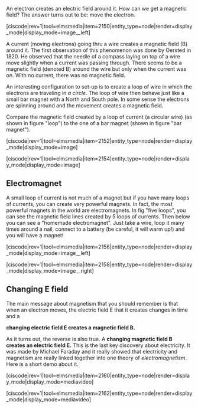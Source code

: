 An electron creates an electric field around it. How can we get a magnetic field? The answer turns out to be: move the electron.

[ciscode|rev=1|tool=elmsmedia|item=2150|entity_type=node|render=display_mode|display_mode=image__left]

A current (moving electrons) going thru a wire creates a magnetic field (B) around it. The first observation of this phenomenon was done by Oersted in 1820. He observed that the needle of a compass laying on top of a wire move slightly when a current was passing through. There seems to be a magnetic field (denoted B) around the wire but only when the current was on. With no current, there was no magnetic field.

An interesting configuration to set-up is to create a loop of wire in which the electrons are traveling in _a circle_. The loop of wire then behave just like a small bar magnet with a North and South pole. In some sense the electrons are spinning around and the movement creates a magnetic field.

Compare the magnetic field created by a loop of current (a circular wire) (as shown in figure "loop") to the one of a bar magnet (shown in figure "bar magnet").

[ciscode|rev=1|tool=elmsmedia|item=2152|entity_type=node|render=display_mode|display_mode=image]

[ciscode|rev=1|tool=elmsmedia|item=2154|entity_type=node|render=display_mode|display_mode=image]

## Electromagnet

A small loop of current is not much of a magnet but if you have many loops of currents, you can create very powerful magnets. In fact, the most powerful magnets in the world are electromagnets. In fig "five loops", you can see the magnetic field lines created by 5 loops of currents. Then below you can see a "homemade electromagnet". Just take a wire, loop it many times around a nail, connect to a battery (be careful, it will warm up!) and you will have a magnet!

[ciscode|rev=1|tool=elmsmedia|item=2156|entity_type=node|render=display_mode|display_mode=image__left]

[ciscode|rev=1|tool=elmsmedia|item=2158|entity_type=node|render=display_mode|display_mode=image__right]

## Changing E field
The main message about magnetism that you should remember is that when an electron moves, the electric field E that it creates changes in time and a

**changing electric field E creates a magnetic field B.**

As it turns out, the reverse is also true. A **changing magnetic field B creates an electric field E.** This is the last key discovery about electricity. It was made by Michael Faraday and it really showed that electricity and magnetism are really linked together into one theory of _electromagnetism_. Here is a short demo about it.

[ciscode|rev=1|tool=elmsmedia|item=2160|entity_type=node|render=display_mode|display_mode=mediavideo]
 
[ciscode|rev=1|tool=elmsmedia|item=2162|entity_type=node|render=display_mode|display_mode=mediavideo]